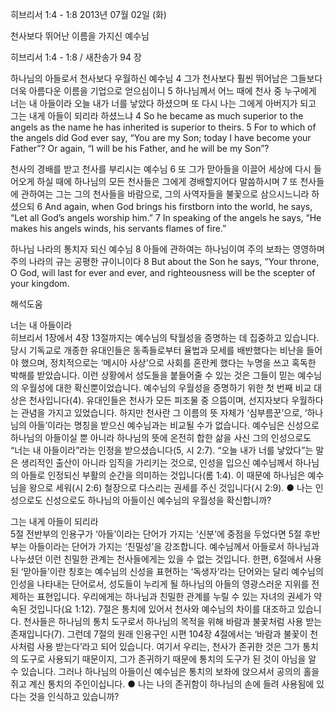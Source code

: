 히브리서 1:4 - 1:8 
2013년 07월 02일 (화)

천사보다 뛰어난 이름을 가지신 예수님



히브리서 1:4 - 1:8 / 새찬송가 94 장


하나님의 아들로서 천사보다 우월하신 예수님
4 그가 천사보다 훨씬 뛰어남은 그들보다 더욱 아름다운 이름을 기업으로 얻으심이니 5 하나님께서 어느 때에 천사 중 누구에게 너는 내 아들이라 오늘 내가 너를 낳았다 하셨으며 또 다시 나는 그에게 아버지가 되고 그는 내게 아들이 되리라 하셨느냐
4 So he became as much superior to the angels as the name he has inherited is superior to theirs.  5 For to which of the angels did God ever say, “You are my Son; today I have become your Father”? Or again, “I will be his Father, and he will be my Son”?   

천사의 경배를 받고 천사를 부리시는 예수님 
6 또 그가 맏아들을 이끌어 세상에 다시 들어오게 하실 때에 하나님의 모든 천사들은 그에게 경배할지어다 말씀하시며 7 또 천사들에 관하여는 그는 그의 천사들을 바람으로, 그의 사역자들을 불꽃으로 삼으시느니라 하셨으되
6 And again, when God brings his firstborn into the world, he says, “Let all God’s angels worship him.” 7 In speaking of the angels he says, “He makes his angels winds, his servants flames of fire.”   

하나님 나라의 통치자 되신 예수님 
8 아들에 관하여는 하나님이여 주의 보좌는 영영하며 주의 나라의 규는 공평한 규이니이다
8 But about the Son he says, “Your throne, O God, will last for ever and ever, and righteousness will be the scepter of your kingdom.

해석도움





너는 내 아들이라  
히브리서 1장에서 4장 13절까지는 예수님의 탁월성을 증명하는 데 집중하고 있습니다. 당시 기독교로 개종한 유대인들은 동족들로부터 율법과 모세를 배반했다는 비난을 들어야 했으며, 정치적으로는 ‘메시아 사상’으로 사회를 혼란케 했다는 누명을 쓰고 혹독한 박해를 받았습니다. 이런 상황에서 성도들을 붙들어줄 수 있는 것은 그들이 믿는 예수님의 우월성에 대한 확신뿐이었습니다. 예수님의 우월성을 증명하기 위한 첫 번째 비교 대상은 천사입니다(4). 유대인들은 천사가 모든 피조물 중 으뜸이며, 선지자보다 우월하다는 관념을 가지고 있었습니다. 하지만 천사란 그 이름의 뜻 자체가 ‘심부름꾼’으로, ‘하나님의 아들’이라는 명칭을 받으신 예수님과는 비교될 수가 없습니다. 예수님은 신성으로 하나님의 아들이실 뿐 아니라 하나님의 뜻에 온전히 합한 삶을 사신 그의 인성으로도 “너는 내 아들이라”라는 인정을 받으셨습니다(5, 시 2:7). “오늘 내가 너를 낳았다”는 말은 생리적인 출산이 아니라 임직을 가리키는 것으로, 인성을 입으신 예수님께서 하나님의 아들로 인정되신 부활의 순간을 의미하는 것입니다(롬 1:4). 이 때문에 하나님은 예수님을 왕으로 세워(시 2:6) 철장으로 다스리는 권세를 주신 것입니다(시 2:9).
● 나는 인성으로도 신성으로도 하나님의 아들이신 예수님의 우월성을 확신합니까? 

그는 내게 아들이 되리라  
5절 전반부의 인용구가 ‘아들’이라는 단어가 가지는 ‘신분’에 중점을 두었다면 5절 후반부는 아들이라는 단어가 가지는 ‘친밀성’을 강조합니다. 예수님께서 아들로서 하나님과 나누셨던 이런 친밀한 관계는 천사들에게는 있을 수 없는 것입니다. 한편, 6절에서 사용된 ‘맏아들’이란 칭호는 예수님의 신성을 표현하는 ‘독생자’라는 단어와는 달리 예수님의 인성을 나타내는 단어로서, 성도들이 누리게 될 하나님의 아들의 영광스러운 지위를 전제하는 표현입니다. 우리에게는 하나님과 친밀한 관계를 누릴 수 있는 자녀의 권세가 약속된 것입니다(요 1:12). 7절은 통치에 있어서 천사와 예수님의 차이를 대조하고 있습니다. 천사들은 하나님의 통치 도구로서 하나님의 목적을 위해 바람과 불꽃처럼 사용 받는 존재입니다(7). 그런데 7절의 원래 인용구인 시편 104장 4절에서는 ‘바람과 불꽃이 천사처럼 사용 받는다’라고 되어 있습니다. 여기서 우리는, 천사가 존귀한 것은 그가 통치의 도구로 사용되기 때문이지, 그가 존귀하기 때문에 통치의 도구가 된 것이 아님을 알 수 있습니다. 그러나 하나님의 아들이신 예수님은 통치의 보좌에 앉으셔서 공의의 홀을 쥐고 계신 통치의 주인이십니다. 
● 나는 나의 존귀함이 하나님의 손에 들려 사용됨에 있다는 것을 인식하고 있습니까?